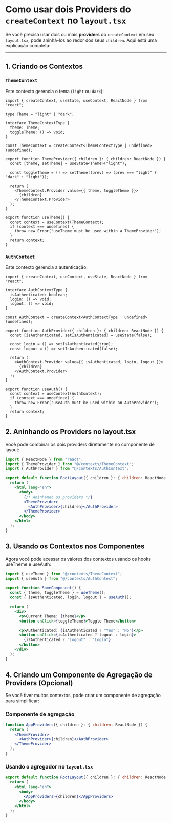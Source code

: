 # Como usar dois Providers do `createContext` no `layout.tsx`

Se você precisa usar dois ou mais **providers** do `createContext` em seu `layout.tsx`, pode aninhá-los ao redor dos seus `children`. Aqui está uma explicação completa:

---

## 1. Criando os Contextos

### `ThemeContext`
Este contexto gerencia o tema (`light` ou `dark`):

```tsx
import { createContext, useState, useContext, ReactNode } from "react";

type Theme = "light" | "dark";

interface ThemeContextType {
  theme: Theme;
  toggleTheme: () => void;
}

const ThemeContext = createContext<ThemeContextType | undefined>(undefined);

export function ThemeProvider({ children }: { children: ReactNode }) {
  const [theme, setTheme] = useState<Theme>("light");

  const toggleTheme = () => setTheme((prev) => (prev === "light" ? "dark" : "light"));

  return (
    <ThemeContext.Provider value={{ theme, toggleTheme }}>
      {children}
    </ThemeContext.Provider>
  );
}

export function useTheme() {
  const context = useContext(ThemeContext);
  if (context === undefined) {
    throw new Error("useTheme must be used within a ThemeProvider");
  }
  return context;
}
```

### `AuthContext`
Este contexto gerencia a autenticação:

```tsx
import { createContext, useContext, useState, ReactNode } from "react";

interface AuthContextType {
  isAuthenticated: boolean;
  login: () => void;
  logout: () => void;
}

const AuthContext = createContext<AuthContextType | undefined>(undefined);

export function AuthProvider({ children }: { children: ReactNode }) {
  const [isAuthenticated, setIsAuthenticated] = useState(false);

  const login = () => setIsAuthenticated(true);
  const logout = () => setIsAuthenticated(false);

  return (
    <AuthContext.Provider value={{ isAuthenticated, login, logout }}>
      {children}
    </AuthContext.Provider>
  );
}

export function useAuth() {
  const context = useContext(AuthContext);
  if (context === undefined) {
    throw new Error("useAuth must be used within an AuthProvider");
  }
  return context;
}
```

## 2. Aninhando os Providers no layout.tsx

Você pode combinar os dois providers diretamente no componente de layout:

```jsx
import { ReactNode } from "react";
import { ThemeProvider } from "@/contexts/ThemeContext";
import { AuthProvider } from "@/contexts/AuthContext";

export default function RootLayout({ children }: { children: ReactNode }) {
  return (
    <html lang="en">
      <body>
        {/* Aninhando os providers */}
        <ThemeProvider>
          <AuthProvider>{children}</AuthProvider>
        </ThemeProvider>
      </body>
    </html>
  );
}
```

## 3. Usando os Contextos nos Componentes

Agora você pode acessar os valores dos contextos usando os hooks useTheme e useAuth:

```jsx
import { useTheme } from "@/contexts/ThemeContext";
import { useAuth } from "@/contexts/AuthContext";

export function SomeComponent() {
  const { theme, toggleTheme } = useTheme();
  const { isAuthenticated, login, logout } = useAuth();

  return (
    <div>
      <p>Current Theme: {theme}</p>
      <button onClick={toggleTheme}>Toggle Theme</button>

      <p>Authenticated: {isAuthenticated ? "Yes" : "No"}</p>
      <button onClick={isAuthenticated ? logout : login}>
        {isAuthenticated ? "Logout" : "Login"}
      </button>
    </div>
  );
}
```

## 4. Criando um Componente de Agregação de Providers (Opcional)

Se você tiver muitos contextos, pode criar um componente de agregação para simplificar:

### Componente de agregação
```jsx
function AppProviders({ children }: { children: ReactNode }) {
  return (
    <ThemeProvider>
      <AuthProvider>{children}</AuthProvider>
    </ThemeProvider>
  );
}
```

### Usando o agregador no `layout.tsx`

```jsx
export default function RootLayout({ children }: { children: ReactNode }) {
  return (
    <html lang="en">
      <body>
        <AppProviders>{children}</AppProviders>
      </body>
    </html>
  );
}
```
